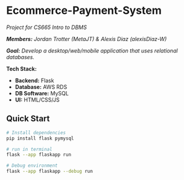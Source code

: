 # Ecommerce-Payment-System
_Project for CS665 Intro to DBMS_

_**Members:** Jordan Trotter (MetaJT) & Alexis Diaz (alexisDiaz-W)_

_**Goal:** Develop a desktop/web/mobile application that uses relational databases._

**Tech Stack:**
- **Backend:** Flask
- **Database:** AWS RDS
- **DB Software:** MySQL
- **UI:** HTML/CSS/JS

## Quick Start
```bash
# Install dependencies
pip install flask pymysql

# run in terminal
flask --app flaskapp run

# Debug environment
flask --app flaskapp --debug run
```

